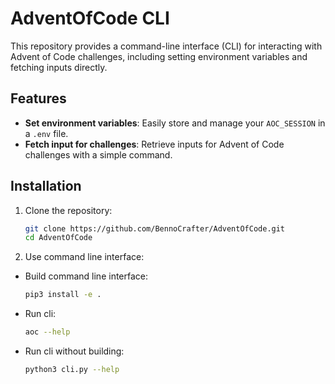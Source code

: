 # AdventOfCode CLI

This repository provides a command-line interface (CLI) for interacting with Advent of Code challenges, including setting environment variables and fetching inputs directly.

## Features

- **Set environment variables**: Easily store and manage your `AOC_SESSION` in a `.env` file.
- **Fetch input for challenges**: Retrieve inputs for Advent of Code challenges with a simple command.

## Installation

1. Clone the repository:

   ```bash
   git clone https://github.com/BennoCrafter/AdventOfCode.git
   cd AdventOfCode
   ```

2. Use command line interface:

  - Build command line interface:
    ```bash
    pip3 install -e .
    ```

  - Run cli:
    ```bash
    aoc --help
    ```

  - Run cli without building:
    ```bash
    python3 cli.py --help
    ```
